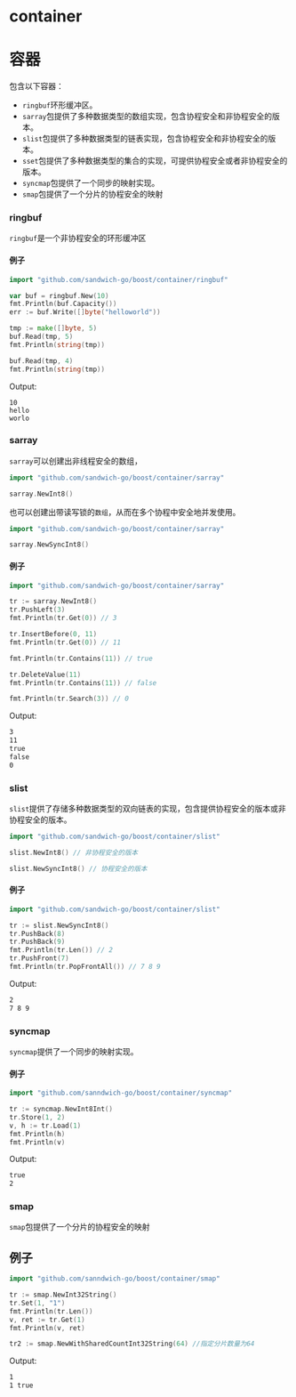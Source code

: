 # container

# 容器
包含以下容器：
- `ringbuf`环形缓冲区。
- `sarray`包提供了多种数据类型的数组实现，包含协程安全和非协程安全的版本。
- `slist`包提供了多种数据类型的链表实现，包含协程安全和非协程安全的版本。
- `sset`包提供了多种数据类型的集合的实现，可提供协程安全或者非协程安全的版本。
- `syncmap`包提供了一个同步的映射实现。
- `smap`包提供了一个分片的协程安全的映射

### ringbuf
`ringbuf`是一个非协程安全的环形缓冲区

#### 例子
```go
import "github.com/sandwich-go/boost/container/ringbuf"

var buf = ringbuf.New(10)
fmt.Println(buf.Capacity())
err := buf.Write([]byte("helloworld"))

tmp := make([]byte, 5)
buf.Read(tmp, 5)
fmt.Println(string(tmp))

buf.Read(tmp, 4)
fmt.Println(string(tmp))
```

Output:
```text
10
hello
worlo
```

### sarray
`sarray`可以创建出非线程安全的数组，
```go
import "github.com/sandwich-go/boost/container/sarray"

sarray.NewInt8()
```
也可以创建出带读写锁的`数组`，从而在多个协程中安全地并发使用。
```go
import "github.com/sandwich-go/boost/container/sarray"

sarray.NewSyncInt8()
```
#### 例子

```go
import "github.com/sandwich-go/boost/container/sarray"

tr := sarray.NewInt8()
tr.PushLeft(3)
fmt.Println(tr.Get(0)) // 3

tr.InsertBefore(0, 11)
fmt.Println(tr.Get(0)) // 11

fmt.Println(tr.Contains(11)) // true

tr.DeleteValue(11)
fmt.Println(tr.Contains(11)) // false

fmt.Println(tr.Search(3)) // 0
```

Output:
```txt
3
11
true
false
0
```

### slist
`slist`提供了存储多种数据类型的双向链表的实现，包含提供协程安全的版本或非协程安全的版本。

```go
import "github.com/sandwich-go/boost/container/slist"

slist.NewInt8() // 非协程安全的版本

slist.NewSyncInt8() // 协程安全的版本

```

#### 例子
```go
import "github.com/sandwich-go/boost/container/slist"

tr := slist.NewSyncInt8()
tr.PushBack(8)
tr.PushBack(9)
fmt.Println(tr.Len()) // 2
tr.PushFront(7)
fmt.Println(tr.PopFrontAll()) // 7 8 9
```

Output:
```txt
2
7 8 9
```

### syncmap
`syncmap`提供了一个同步的映射实现。

#### 例子
````go
import "github.com/sanndwich-go/boost/container/syncmap"

tr := syncmap.NewInt8Int()
tr.Store(1, 2)
v, h := tr.Load(1)
fmt.Println(h)
fmt.Println(v)
````

Output:
```txt
true
2
```

### smap
`smap`包提供了一个分片的协程安全的映射

## 例子
````go
import "github.com/sanndwich-go/boost/container/smap"

tr := smap.NewInt32String()
tr.Set(1, "1")
fmt.Println(tr.Len())
v, ret := tr.Get(1)
fmt.Println(v, ret)

tr2 := smap.NewWithSharedCountInt32String(64) //指定分片数量为64
````

Output:
````txt
1
1 true
````